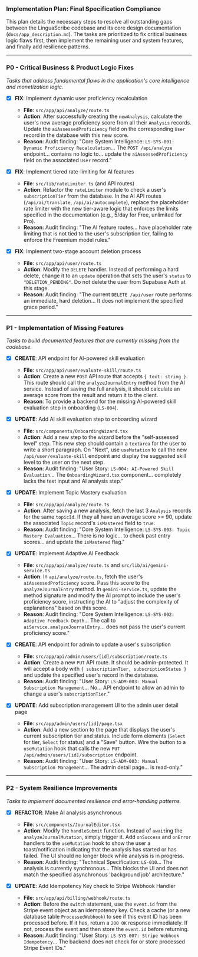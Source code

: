 ### **Implementation Plan: Final Specification Compliance**

This plan details the necessary steps to resolve all outstanding gaps between the LinguaScribe codebase and its core design documentation (`docs/app_description.md`). The tasks are prioritized to fix critical business logic flaws first, then implement the remaining user and system features, and finally add resilience patterns.

---

### **P0 - Critical Business & Product Logic Fixes**
*Tasks that address fundamental flaws in the application's core intelligence and monetization logic.*

- [x] **FIX**: Implement dynamic user proficiency recalculation
    - **File**: `src/app/api/analyze/route.ts`
    - **Action**: After successfully creating the `newAnalysis`, calculate the user's new average proficiency score from all their `Analysis` records. Update the `aiAssessedProficiency` field on the corresponding `User` record in the database with this new score.
    - **Reason**: Audit finding: "Core System Intelligence: `LS-SYS-001: Dynamic Proficiency Recalculation`... The `POST /api/analyze` endpoint... contains no logic to... update the `aiAssessedProficiency` field on the associated `User` record."

- [x] **FIX**: Implement tiered rate-limiting for AI features
    - **File**: `src/lib/rateLimiter.ts` (and API routes)
    - **Action**: Refactor the `rateLimiter` module to check a user's `subscriptionTier` from the database. In the AI API routes (`/api/ai/translate`, `/api/ai/autocomplete`), replace the placeholder rate limiter with the new tier-aware logic that enforces the limits specified in the documentation (e.g., 5/day for Free, unlimited for Pro).
    - **Reason**: Audit finding: "The AI feature routes... have placeholder rate limiting that is not tied to the user's subscription tier, failing to enforce the Freemium model rules."

- [x] **FIX**: Implement two-stage account deletion process
    - **File**: `src/app/api/user/route.ts`
    - **Action**: Modify the `DELETE` handler. Instead of performing a hard delete, change it to an `update` operation that sets the user's `status` to `"DELETION_PENDING"`. Do not delete the user from Supabase Auth at this stage.
    - **Reason**: Audit finding: "The current `DELETE /api/user` route performs an immediate, hard deletion... It does not implement the specified grace period."

---

### **P1 - Implementation of Missing Features**
*Tasks to build documented features that are currently missing from the codebase.*

- [x] **CREATE**: API endpoint for AI-powered skill evaluation
    - **File**: `src/app/api/user/evaluate-skill/route.ts`
    - **Action**: Create a new `POST` API route that accepts `{ text: string }`. This route should call the `analyzeJournalEntry` method from the AI service. Instead of saving the full analysis, it should calculate an average score from the result and return it to the client.
    - **Reason**: To provide a backend for the missing AI-powered skill evaluation step in onboarding (`LS-004`).

- [x] **UPDATE**: Add AI skill evaluation step to onboarding wizard
    - **File**: `src/components/OnboardingWizard.tsx`
    - **Action**: Add a new step to the wizard before the "self-assessed level" step. This new step should contain a `textarea` for the user to write a short paragraph. On "Next", use `useMutation` to call the new `/api/user/evaluate-skill` endpoint and display the suggested skill level to the user on the next step.
    - **Reason**: Audit finding: "User Story: `LS-004: AI-Powered Skill Evaluation`... The `OnboardingWizard.tsx` component... completely lacks the text input and AI analysis step."

- [x] **UPDATE**: Implement Topic Mastery evaluation
    - **File**: `src/app/api/analyze/route.ts`
    - **Action**: After saving a new analysis, fetch the last 3 `Analysis` records for the same `topicId`. If they all have an average score >= 90, update the associated `Topic` record's `isMastered` field to `true`.
    - **Reason**: Audit finding: "Core System Intelligence: `LS-SYS-003: Topic Mastery Evaluation`... There is no logic... to check past entry scores... and update the `isMastered` flag."

- [x] **UPDATE**: Implement Adaptive AI Feedback
    - **File**: `src/app/api/analyze/route.ts` and `src/lib/ai/gemini-service.ts`
    - **Action**: In `api/analyze/route.ts`, fetch the user's `aiAssessedProficiency` score. Pass this score to the `analyzeJournalEntry` method. In `gemini-service.ts`, update the method signature and modify the AI prompt to include the user's proficiency score, instructing the AI to "adjust the complexity of explanations" based on this score.
    - **Reason**: Audit finding: "Core System Intelligence: `LS-SYS-002: Adaptive Feedback Depth`... The call to `aiService.analyzeJournalEntry`... does not pass the user's current proficiency score."

- [x] **CREATE**: API endpoint for admin to update a user's subscription
    - **File**: `src/app/api/admin/users/[id]/subscription/route.ts`
    - **Action**: Create a new `PUT` API route. It should be admin-protected. It will accept a body with `{ subscriptionTier, subscriptionStatus }` and update the specified user's record in the database.
    - **Reason**: Audit finding: "User Story: `LS-ADM-003: Manual Subscription Management`... No... API endpoint to allow an admin to change a user's `subscriptionTier`."

- [x] **UPDATE**: Add subscription management UI to the admin user detail page
    - **File**: `src/app/admin/users/[id]/page.tsx`
    - **Action**: Add a new section to the page that displays the user's current subscription tier and status. Include form elements (`Select` for tier, `Select` for status) and a "Save" button. Wire the button to a `useMutation` hook that calls the new `PUT /api/admin/users/[id]/subscription` endpoint.
    - **Reason**: Audit finding: "User Story: `LS-ADM-003: Manual Subscription Management`... The admin detail page... is read-only."

---

### **P2 - System Resilience Improvements**
*Tasks to implement documented resilience and error-handling patterns.*

- [x] **REFACTOR**: Make AI analysis asynchronous
    - **File**: `src/components/JournalEditor.tsx`
    - **Action**: Modify the `handleSubmit` function. Instead of `await`ing the `analyzeJournalMutation`, simply trigger it. Add `onSuccess` and `onError` handlers to the `useMutation` hook to show the user a toast/notification indicating that the analysis has started or has failed. The UI should no longer block while analysis is in progress.
    - **Reason**: Audit finding: "Technical Specification: `LS-010`... The analysis is currently synchronous... This blocks the UI and does not match the specified asynchronous 'background job' architecture."

- [x] **UPDATE**: Add Idempotency Key check to Stripe Webhook Handler
    - **File**: `src/app/api/billing/webhook/route.ts`
    - **Action**: Before the `switch` statement, use the `event.id` from the Stripe event object as an idempotency key. Check a cache (or a new database table `ProcessedWebhook`) to see if this event ID has been processed before. If it has, return a `200 OK` response immediately. If not, process the event and then store the `event.id` before returning.
    - **Reason**: Audit finding: "User Story: `LS-SYS-007: Stripe Webhook Idempotency`... The backend does not check for or store processed Stripe Event IDs."